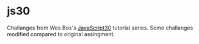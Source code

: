 # js30
Challanges from Wes Bos's [JavaScript30](https://javascript30.com/) tutorial series. Some challanges modified compared to original assingment.
